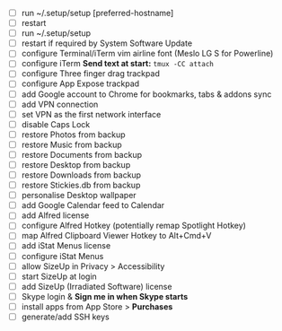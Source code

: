 - [ ] run ~/.setup/setup [preferred-hostname]
- [ ] restart
- [ ] run ~/.setup/setup
- [ ] restart if required by System Software Update
- [ ] configure Terminal/iTerm vim airline font (Meslo LG S for Powerline)
- [ ] configure iTerm **Send text at start:** `tmux -CC attach`
- [ ] configure Three finger drag trackpad
- [ ] configure App Expose trackpad
- [ ] add Google account to Chrome for bookmarks, tabs &amp; addons sync
- [ ] add VPN connection
- [ ] set VPN as the first network interface
- [ ] disable Caps Lock
- [ ] restore Photos from backup
- [ ] restore Music from backup
- [ ] restore Documents from backup
- [ ] restore Desktop from backup
- [ ] restore Downloads from backup
- [ ] restore Stickies.db from backup
- [ ] personalise Desktop wallpaper
- [ ] add Google Calendar feed to Calendar
- [ ] add Alfred license
- [ ] configure Alfred Hotkey (potentially remap Spotlight Hotkey)
- [ ] map Alfred Clipboard Viewer Hotkey to Alt+Cmd+V
- [ ] add iStat Menus license
- [ ] configure iStat Menus
- [ ] allow SizeUp in Privacy &gt; Accessibility
- [ ] start SizeUp at login
- [ ] add SizeUp (Irradiated Software) license
- [ ] Skype login &amp; **Sign me in when Skype starts**
- [ ] install apps from App Store &gt; **Purchases**
- [ ] generate/add SSH keys
